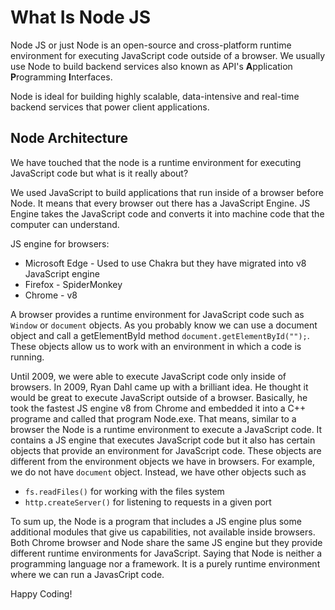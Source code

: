 # What Is Node JS

Node JS or just Node is an open-source and cross-platform runtime environment for executing JavaScript code outside of a browser. We usually use Node to build backend services also known as API's **A**pplication **P**rogramming **I**nterfaces. 

Node is ideal for building highly scalable, data-intensive and real-time backend services that power client applications.

## Node Architecture

We have touched that the node is a runtime environment for executing JavaScript code but what is it really about?

We used JavaScript to build applications that run inside of a browser before Node. It means that every browser out there has a JavaScript Engine. JS Engine takes the JavaScript code and converts it into machine code that the computer can understand.

JS engine for browsers:
- Microsoft Edge - Used to use Chakra but they have migrated into v8 JavaScript engine
- Firefox - SpiderMonkey 
- Chrome - v8

A browser provides a runtime environment for JavaScript code such as `Window` or `document` objects. As you probably know we can use a document object and call a getElementById method `document.getElementById("");`. These objects allow us to work with an environment in which a code is running.

Until 2009, we were able to execute JavaScript code only inside of browsers. In 2009, Ryan Dahl came up with a brilliant idea. He thought it would be great to execute JavaScript outside of a browser. Basically, he took the fastest JS engine v8 from Chrome and embedded it into a C++ programe and called that program Node.exe. That means, similar to a browser the Node is a runtime environment to execute a JavaScript code. It contains a JS engine that executes JavaScript code but it also has certain objects that provide an environment for JavaScript code. These objects are different from the environment objects we have in browsers. For example, we do not have `document` object. Instead, we have other objects such as

- `fs.readFiles()` for working with the files system
- `http.createServer()` for listening to requests in a given port

To sum up, the Node is a program that includes a JS engine plus some additional modules that give us capabilities, not available inside browsers. Both Chrome browser and Node share the same JS engine but they provide different runtime environments for JavaScript. Saying that Node is neither a programming language nor a framework. It is a purely runtime environment where we can run a JavasCript code.

Happy Coding!